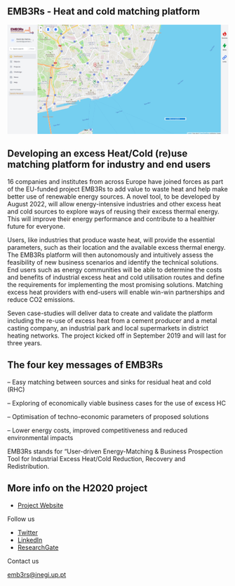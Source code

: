 ## EMB3Rs - Heat and cold matching platform


![Dashboard](/images/Emb3rs_dashboard.png)


## Developing an excess Heat/Cold (re)use matching platform for industry and end users

16 companies and institutes from across Europe have joined forces as part of the EU-funded project EMB3Rs to add value to waste heat and help make better use of renewable energy sources. A novel tool, to be developed by August 2022, will allow energy-intensive industries and other excess heat and cold sources to explore ways of reusing their excess thermal energy. This will improve their energy performance and contribute to a healthier future for everyone.

Users, like industries that produce waste heat, will provide the essential parameters, such as their location and the available excess thermal energy. The EMB3Rs platform will then autonomously and intuitively assess the feasibility of new business scenarios and identify the technical solutions. End users such as energy communities will be able to determine the costs and benefits of industrial excess heat and cold utilisation routes and define the requirements for implementing the most promising solutions. Matching excess heat providers with end-users will enable win-win partnerships and reduce CO2 emissions.

Seven case-studies will deliver data to create and validate the platform including the re-use of excess heat from a cement producer and a metal casting company, an industrial park and local supermarkets in district heating networks. The project kicked off in September 2019 and will last for three years.

## The four key messages of EMB3Rs

–             Easy matching between sources and sinks for residual heat and cold (RHC)

–             Exploring of economically viable business cases for the use of excess HC

–             Optimisation of techno-economic parameters of proposed solutions

–             Lower energy costs, improved competitiveness and reduced environmental impacts


EMB3Rs stands for “User-driven Energy-Matching & Business Prospection Tool for Industrial Excess Heat/Cold Reduction, Recovery and Redistribution.


## More info on the H2020 project

- [Project Website](https://www.emb3rs.eu)

Follow us
- [Twitter](https://twitter.com/Emb3rs_project)
- [LinkedIn](https://www.linkedin.com/company/emb3rs)
- [ResearchGate](https://www.researchgate.net/project/EMB3Rs)


Contact us

emb3rs@inegi.up.pt



<!--

**Here are some ideas to get you started:**

🙋‍♀️ A short introduction - what is your organization all about?
🌈 Contribution guidelines - how can the community get involved?
👩‍💻 Useful resources - where can the community find your docs? Is there anything else the community should know?
🍿 Fun facts - what does your team eat for breakfast?
🧙 Remember, you can do mighty things with the power of [Markdown](https://docs.github.com/github/writing-on-github/getting-started-with-writing-and-formatting-on-github/basic-writing-and-formatting-syntax)
-->
